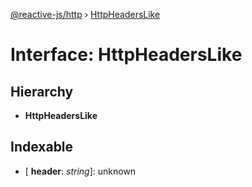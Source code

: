 [@reactive-js/http](../README.md) › [HttpHeadersLike](httpheaderslike.md)

# Interface: HttpHeadersLike

## Hierarchy

* **HttpHeadersLike**

## Indexable

* \[ **header**: *string*\]: unknown
